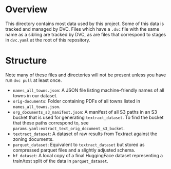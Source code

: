 # Overview

This directory contains most data used by this project. Some of this data is
tracked and managed by DVC. Files which have a `.dvc` file with the same name as
a sibling are tracked by DVC, as are files that correspond to stages in
`dvc.yaml` at the root of this repository.

# Structure

Note many of these files and directories will not be present unless you have run
`dvc pull` at least once.

* `names_all_towns.json`: A JSON file listing machine-friendly names of all
  towns in our dataset.
* `orig-documents`: Folder containing PDFs of all towns listed in
  `names_all_towns.json`.
* `org_documents_s3_manifest.json`: A manifest of all S3 paths in an S3 bucket
  that is used for generating `textract_dataset`. To find the bucket that these
  paths correspond to, see `params.yaml:extract_text_orig_document_s3_bucket`.
* `textract_dataset`: A dataset of raw results from Textract against the zoning
  documents.
* `parquet_dataset`: Equivalent to `textract_dataset` but stored as compressed
  parquet files and a slightly adjusted schema.
* `hf_dataset`: A local copy of a final HuggingFace dataset representing a
  train/test split of the data in `parquet_dataset`.
